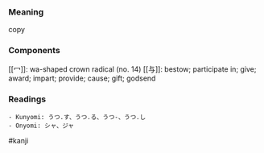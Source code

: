 ### Meaning

copy

### Components

[[冖]]: wa-shaped crown radical (no. 14) [[与]]: bestow; participate in; give; award; impart; provide; cause; gift; godsend

### Readings

```
- Kunyomi: うつ.す、うつ.る、うつ-、うつ.し
- Onyomi: シャ、ジャ
```

#kanji